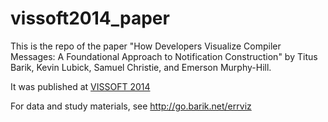 vissoft2014_paper
=================

This is the repo of the paper
"How Developers Visualize Compiler Messages: A Foundational Approach to Notification Construction" by Titus Barik, Kevin Lubick, Samuel Christie, and Emerson Murphy-Hill. 

It was published at [VISSOFT 2014](http://vissoft.iro.umontreal.ca/)

For data and study materials, see http://go.barik.net/errviz
